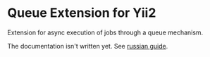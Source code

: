 Queue Extension for Yii2
========================

Extension for async execution of jobs through a queue mechanism.


The documentation isn't written yet. See [russian guide](../guide-ru/README.md).
